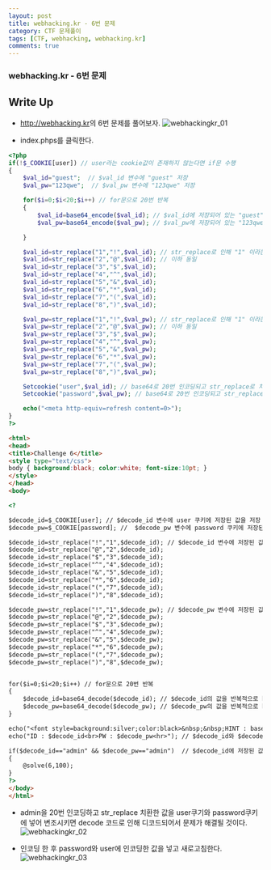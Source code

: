 ```yaml
---
layout: post
title: webhacking.kr - 6번 문제
category: CTF 문제풀이
tags: [CTF, webhacking, webhacking.kr]
comments: true
---
```

### webhacking.kr - 6번 문제
## Write Up
- <http://webhacking.kr>의 6번 문제를 풀어보자.
![webhackingkr_01](https://user-images.githubusercontent.com/41509536/90215870-ff89a600-de37-11ea-9249-9b37cf456fc6.jpg)

- index.phps를 클릭한다.
```php
<?php
if(!$_COOKIE[user]) // user라는 cookie값이 존재하지 않는다면 if문 수행
{
    $val_id="guest";  // $val_id 변수에 "guest" 저장
    $val_pw="123qwe";  // $val_pw 변수에 "123qwe" 저장

    for($i=0;$i<20;$i++) // for문으로 20번 반복
    {
        $val_id=base64_encode($val_id); // $val_id에 저장되어 있는 "guest"라는 문자열을 20번 base64 인코딩
        $val_pw=base64_encode($val_pw); // $val_pw에 저장되어 있는 "123qwe"라는 문자열을 20번 base64 인코딩

    }

    $val_id=str_replace("1","!",$val_id); // str_replace로 인해 "1" 이라는 값이 $val_id에 저장되어있으면 "!"로 치환해서 $val_id에 저장한다.
    $val_id=str_replace("2","@",$val_id); // 이하 동일
    $val_id=str_replace("3","$",$val_id);
    $val_id=str_replace("4","^",$val_id);
    $val_id=str_replace("5","&",$val_id);
    $val_id=str_replace("6","*",$val_id);
    $val_id=str_replace("7","(",$val_id);
    $val_id=str_replace("8",")",$val_id);

    $val_pw=str_replace("1","!",$val_pw); // str_replace로 인해 "1" 이라는 값이 $val_pw에 저장되어있으면 "!"로 치환해서 $val_pw에 저장한다.
    $val_pw=str_replace("2","@",$val_pw); // 이하 동일
    $val_pw=str_replace("3","$",$val_pw);
    $val_pw=str_replace("4","^",$val_pw);
    $val_pw=str_replace("5","&",$val_pw);
    $val_pw=str_replace("6","*",$val_pw);
    $val_pw=str_replace("7","(",$val_pw);
    $val_pw=str_replace("8",")",$val_pw);

    Setcookie("user",$val_id); // base64로 20번 인코딩되고 str_replace로 치환된 후의 $val_id 변수에 저장된 값을 user 쿠키에 저장
    Setcookie("password",$val_pw); // base64로 20번 인코딩되고 str_replace로 치환된 후의 $val_pw 변수에 저장된 값을 user 쿠키에 저장

    echo("<meta http-equiv=refresh content=0>");
}
?>
```

```html
<html>
<head>
<title>Challenge 6</title>
<style type="text/css">
body { background:black; color:white; font-size:10pt; }
</style>
</head>
<body>

<?

$decode_id=$_COOKIE[user]; // $decode_id 변수에 user 쿠키에 저장된 값을 저장
$decode_pw=$_COOKIE[password]; //  $decode_pw 변수에 password 쿠키에 저장된 값을 저장

$decode_id=str_replace("!","1",$decode_id); // $decode_id 변수에 저장된 값 str_replace 치환
$decode_id=str_replace("@","2",$decode_id);
$decode_id=str_replace("$","3",$decode_id);
$decode_id=str_replace("^","4",$decode_id);
$decode_id=str_replace("&","5",$decode_id);
$decode_id=str_replace("*","6",$decode_id);
$decode_id=str_replace("(","7",$decode_id);
$decode_id=str_replace(")","8",$decode_id);

$decode_pw=str_replace("!","1",$decode_pw); // $decode_pw 변수에 저장된 값 str_replace 치환
$decode_pw=str_replace("@","2",$decode_pw);
$decode_pw=str_replace("$","3",$decode_pw);
$decode_pw=str_replace("^","4",$decode_pw);
$decode_pw=str_replace("&","5",$decode_pw);
$decode_pw=str_replace("*","6",$decode_pw);
$decode_pw=str_replace("(","7",$decode_pw);
$decode_pw=str_replace(")","8",$decode_pw);


for($i=0;$i<20;$i++) // for문으로 20번 반복
{
    $decode_id=base64_decode($decode_id); // $decode_id의 값을 반복적으로 base64 decode하여 $decode_id변수에 저장
    $decode_pw=base64_decode($decode_pw); // $decode_pw의 값을 반복적으로 base64 decode하여 $decode_pw변수에 저장
}

echo("<font style=background:silver;color:black>&nbsp;&nbsp;HINT : base64&nbsp;&nbsp;</font><hr><a href=index.phps style=color:yellow;>index.phps</a><br><br>");
echo("ID : $decode_id<br>PW : $decode_pw<hr>"); // $decode_id와 $decode_pw 값 출력(메인화면에 guest와 123qwe가 출력되는 부분)

if($decode_id=="admin" && $decode_pw=="admin")  // $decode_id에 저장된 값과 $decode_pw에 저장된 값이 admin이면 문제가 해결
{
    @solve(6,100);
}
?>
</body>
</html>
```

- admin을 20번 인코딩하고 str_replace 치환한 값을 user쿠기와 password쿠키에 넣어 변조시키면 decode 코드로 인해 디코드되어서 문제가 해결될 것이다.
![webhackingkr_02](https://user-images.githubusercontent.com/41509536/90215874-00bad300-de38-11ea-9036-9c76b63a6605.png)

- 인코딩 한 후 password와 user에 인코딩한 값을 넣고 새로고침한다.
![webhackingkr_03](https://user-images.githubusercontent.com/41509536/90215877-031d2d00-de38-11ea-8a12-9f6d7c815fa3.png)
